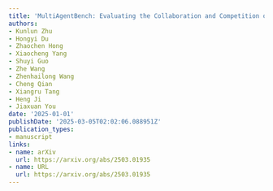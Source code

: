 ```yaml
---
title: 'MultiAgentBench: Evaluating the Collaboration and Competition of LLM agents'
authors:
- Kunlun Zhu
- Hongyi Du
- Zhaochen Hong
- Xiaocheng Yang
- Shuyi Guo
- Zhe Wang
- Zhenhailong Wang
- Cheng Qian
- Xiangru Tang
- Heng Ji
- Jiaxuan You
date: '2025-01-01'
publishDate: '2025-03-05T02:02:06.088951Z'
publication_types:
- manuscript
links:
- name: arXiv
  url: https://arxiv.org/abs/2503.01935
- name: URL
  url: https://arxiv.org/abs/2503.01935
---
```


